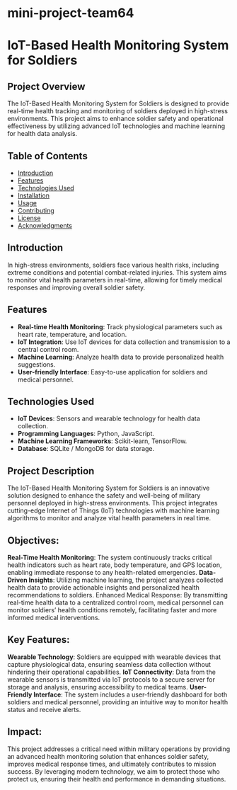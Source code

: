 # mini-project-team64

# IoT-Based Health Monitoring System for Soldiers

## Project Overview
The IoT-Based Health Monitoring System for Soldiers is designed to provide real-time health tracking and monitoring of soldiers deployed in high-stress environments. This project aims to enhance soldier safety and operational effectiveness by utilizing advanced IoT technologies and machine learning for health data analysis.

## Table of Contents
- [Introduction](#introduction)
- [Features](#features)
- [Technologies Used](#technologies-used)
- [Installation](#installation)
- [Usage](#usage)
- [Contributing](#contributing)
- [License](#license)
- [Acknowledgments](#acknowledgments)

## Introduction
In high-stress environments, soldiers face various health risks, including extreme conditions and potential combat-related injuries. This system aims to monitor vital health parameters in real-time, allowing for timely medical responses and improving overall soldier safety.

## Features
- **Real-time Health Monitoring**: Track physiological parameters such as heart rate, temperature, and location.
- **IoT Integration**: Use IoT devices for data collection and transmission to a central control room.
- **Machine Learning**: Analyze health data to provide personalized health suggestions.
- **User-friendly Interface**: Easy-to-use application for soldiers and medical personnel.

## Technologies Used
- **IoT Devices**: Sensors and wearable technology for health data collection.
- **Programming Languages**: Python, JavaScript.
- **Machine Learning Frameworks**: Scikit-learn, TensorFlow.
- **Database**: SQLite / MongoDB for data storage.

## Project Description
The IoT-Based Health Monitoring System for Soldiers is an innovative solution designed to enhance the safety and well-being of military personnel deployed in high-stress environments. This project integrates cutting-edge Internet of Things (IoT) technologies with machine learning algorithms to monitor and analyze vital health parameters in real time.

## Objectives:
**Real-Time Health Monitoring**: The system continuously tracks critical health indicators such as heart rate, body temperature, and GPS location, enabling immediate response to any health-related emergencies.
**Data-Driven Insights**: Utilizing machine learning, the project analyzes collected health data to provide actionable insights and personalized health recommendations to soldiers.
Enhanced Medical Response: By transmitting real-time health data to a centralized control room, medical personnel can monitor soldiers’ health conditions remotely, facilitating faster and more informed medical interventions.

## Key Features:
**Wearable Technology**: Soldiers are equipped with wearable devices that capture physiological data, ensuring seamless data collection without hindering their operational capabilities.
**IoT Connectivity**: Data from the wearable sensors is transmitted via IoT protocols to a secure server for storage and analysis, ensuring accessibility to medical teams.
**User-Friendly Interface**: The system includes a user-friendly dashboard for both soldiers and medical personnel, providing an intuitive way to monitor health status and receive alerts.

## Impact:
This project addresses a critical need within military operations by providing an advanced health monitoring solution that enhances soldier safety, improves medical response times, and ultimately contributes to mission success. By leveraging modern technology, we aim to protect those who protect us, ensuring their health and performance in demanding situations.
